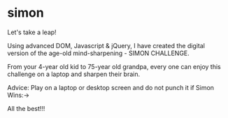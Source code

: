 # simon

Let's take a leap!

Using advanced DOM, Javascript & jQuery, I have created the digital version of the age-old mind-sharpening - SIMON CHALLENGE.

From your 4-year old kid to 75-year old grandpa, every one can enjoy this challenge on a laptop and sharpen their brain.

Advice: Play on a laptop or desktop screen and do not punch it if Simon Wins:->

All the best!!!
